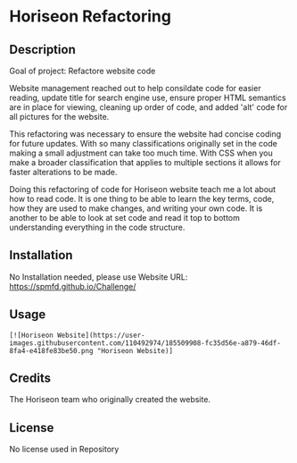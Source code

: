 # Horiseon Refactoring

## Description

Goal of project: Refactore website code

Website management reached out to help consildate code for easier reading, update title for search engine use, ensure proper HTML semantics are in place for viewing, cleaning up order of code, and added 'alt' code for all pictures for the website.

This refactoring was necessary to ensure the website had concise coding for future updates. With so many classifications originally set in the code making a small adjustment can take too much time. With CSS when you make a broader classification that applies to multiple sections it allows for faster alterations to be made.

Doing this refactoring of code for Horiseon website teach me a lot about how to read code. It is one thing to be able to learn the key terms, code, how they are used to make changes, and writing your own code. It is another to be able to look at set code and read it top to bottom understanding everything in the code structure.


## Installation

No Installation needed, please use Website URL: https://spmfd.github.io/Challenge/

## Usage


    [![Horiseon Website](https://user-images.githubusercontent.com/110492974/185509908-fc35d56e-a879-46df-8fa4-e418fe83be50.png "Horiseon Website)]

## Credits

The Horiseon team who originally created the website. 

## License

No license used in Repository
